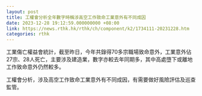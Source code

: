```yaml
---
layout: post
title: 工權會分析全年數字時稱涉高空工作致命工業意外有不同成因
date: 2023-12-28 19:12:59.000000000 +08:00
link: https://news.rthk.hk/rthk/ch/component/k2/1734111-20231228.htm
categories: rthk
---
```


工業傷亡權益會統計，截至昨日，今年共錄得70多宗職場致命意外，工業意外佔27宗、28人死亡，主要涉及建造業，數字亦較去年同期多，其中高處墮下或離地工作致命意外仍然較多。

工權會分析，涉及高空工作致命工業意外有不同成因，有需要做好風險評估及巡查監管。
